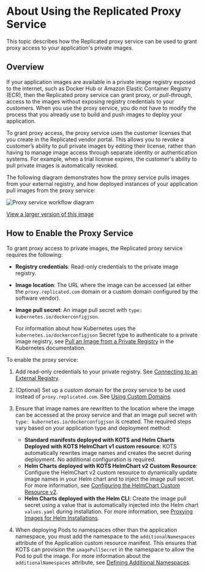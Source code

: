 # About Using the Replicated Proxy Service

This topic describes how the Replicated proxy service can be used to grant proxy access to your application's private images.

## Overview

If your application images are available in a private image registry exposed to the internet, such as Docker Hub or Amazon Elastic Container Registry (ECR), then the Replicated proxy service can grant proxy, or _pull-through_, access to the images without exposing registry credentials to your customers. When you use the proxy service, you do not have to modify the process that you already use to build and push images to deploy your application.

To grant proxy access, the proxy service uses the customer licenses that you create in the Replicated vendor portal. This allows you to revoke a customer’s ability to pull private images by editing their license, rather than having to manage image access through separate identity or authentication systems. For example, when a trial license expires, the customer's ability to pull private images is automatically revoked.

The following diagram demonstrates how the proxy service pulls images from your external registry, and how deployed instances of your application pull images from the proxy service:

![Proxy service workflow diagram](/images/private-registry-diagram.png)

[View a larger version of this image](/images/private-registry-diagram-large.png)

## How to Enable the Proxy Service

To grant proxy access to private images, the Replicated proxy service requires the following:
* **Registry credentials**: Read-only credentials to the private image registry.
* **Image location**: The URL where the image can be accessed (at either the `proxy.replicated.com` domain or a custom domain configured by the software vendor).
* **Image pull secret**: An image pull secret with `type: kubernetes.io/dockerconfigjson`.
  
   For information about how Kubernetes uses the `kubernetes.io/dockerconfigjson` Secret type to authenticate to a private image registry, see [Pull an Image from a Private Registry](https://kubernetes.io/docs/tasks/configure-pod-container/pull-image-private-registry/) in the Kubernetes documentation.


To enable the proxy service:

1. Add read-only credentials to your private registry. See [Connecting to an External Registry](packaging-private-images).

1. (Optional) Set up a custom domain for the proxy service to be used instead of `proxy.replicated.com`. See [Using Custom Domains](custom-domains-using).

1. Ensure that image names are rewritten to the location where the image can be accessed at the proxy service and that an image pull secret with `type: kubernetes.io/dockerconfigjson` is created. The required steps vary based on your application type and deployment method:
   * **Standard manifests deployed with KOTS and Helm Charts Deployed with KOTS HelmChart v1 custom resource**: KOTS automatically rewrites image names and creates the secret during deployment. No additional configuration is required.
   * **Helm Charts deployed with KOTS HelmChart v2 Custom Resource**: Configure the HelmChart v2 custom resource to dynamically update image names in your Helm chart and to inject the image pull secret. For more information, see [Configuring the HelmChart Custom Resource v2](/vendor/helm-native-v2-using).
   * **Helm Charts deployed with the Helm CLI**: Create the image pull secret using a value that is automatically injected into the Helm chart `values.yaml` during installation. For more information, see [Proxying Images for Helm Installations](helm-image-registry).

1. When deploying Pods to namespaces other than the application namespace, you must add the namespace to the `additionalNamespaces` attribute of the Application custom resource manifest. This ensures that KOTS can provision the `imagePullSecret` in the namespace to allow the Pod to pull the image. For more information about the `additionalNamespaces` attribute, see [Defining Additional Namespaces](operator-defining-additional-namespaces).